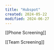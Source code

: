 ```yaml
---
title: "Hubspot"
created: 2024-05-22
modified: 2024-06-27
---
```


[[Phone Screening]]

[[Team Screening]]